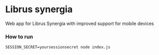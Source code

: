 # Librus synergia
Web app for Librus Synergia with improved support for mobile devices

### How to run

    SESSION_SECRET=yoursessionsecret node index.js


